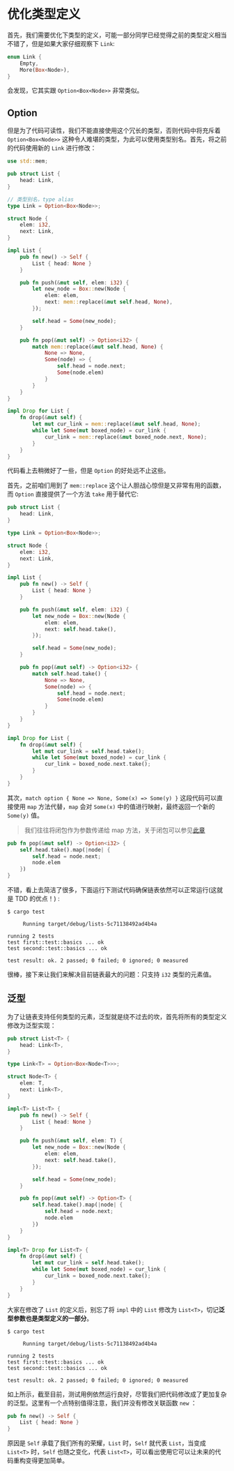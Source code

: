 # 优化类型定义
首先，我们需要优化下类型的定义，可能一部分同学已经觉得之前的类型定义相当不错了，但是如果大家仔细观察下 `Link`:
```rust
enum Link {
    Empty,
    More(Box<Node>),
}
```

会发现，它其实跟 `Option<Box<Node>>` 非常类似。

## Option
但是为了代码可读性，我们不能直接使用这个冗长的类型，否则代码中将充斥着 `Option<Box<Node>>` 这种令人难堪的类型，为此可以使用类型别名。首先，将之前的代码使用新的 `Link` 进行修改：
```rust
use std::mem;

pub struct List {
    head: Link,
}

// 类型别名，type alias
type Link = Option<Box<Node>>;

struct Node {
    elem: i32,
    next: Link,
}

impl List {
    pub fn new() -> Self {
        List { head: None }
    }

    pub fn push(&mut self, elem: i32) {
        let new_node = Box::new(Node {
            elem: elem,
            next: mem::replace(&mut self.head, None),
        });

        self.head = Some(new_node);
    }

    pub fn pop(&mut self) -> Option<i32> {
        match mem::replace(&mut self.head, None) {
            None => None,
            Some(node) => {
                self.head = node.next;
                Some(node.elem)
            }
        }
    }
}

impl Drop for List {
    fn drop(&mut self) {
        let mut cur_link = mem::replace(&mut self.head, None);
        while let Some(mut boxed_node) = cur_link {
            cur_link = mem::replace(&mut boxed_node.next, None);
        }
    }
}
```

代码看上去稍微好了一些，但是 `Option` 的好处远不止这些。

首先，之前咱们用到了 `mem::replace` 这个让人胆战心惊但是又非常有用的函数，而 `Option` 直接提供了一个方法 `take` 用于替代它: 
```rust
pub struct List {
    head: Link,
}

type Link = Option<Box<Node>>;

struct Node {
    elem: i32,
    next: Link,
}

impl List {
    pub fn new() -> Self {
        List { head: None }
    }

    pub fn push(&mut self, elem: i32) {
        let new_node = Box::new(Node {
            elem: elem,
            next: self.head.take(),
        });

        self.head = Some(new_node);
    }

    pub fn pop(&mut self) -> Option<i32> {
        match self.head.take() {
            None => None,
            Some(node) => {
                self.head = node.next;
                Some(node.elem)
            }
        }
    }
}

impl Drop for List {
    fn drop(&mut self) {
        let mut cur_link = self.head.take();
        while let Some(mut boxed_node) = cur_link {
            cur_link = boxed_node.next.take();
        }
    }
}
```

其次，`match option { None => None, Some(x) => Some(y) }` 这段代码可以直接使用 `map` 方法代替，`map` 会对 `Some(x)` 中的值进行映射，最终返回一个新的 `Some(y)` 值。

> 我们往往将闭包作为参数传递给 map 方法，关于闭包可以参见[此章](https://course.rs/advance/functional-programing/closure.html)

```rust
pub fn pop(&mut self) -> Option<i32> {
    self.head.take().map(|node| {
        self.head = node.next;
        node.elem
    })
}
```

不错，看上去简洁了很多，下面运行下测试代码确保链表依然可以正常运行(这就是 TDD 的优点！) :
```shell
$ cargo test

     Running target/debug/lists-5c71138492ad4b4a

running 2 tests
test first::test::basics ... ok
test second::test::basics ... ok

test result: ok. 2 passed; 0 failed; 0 ignored; 0 measured
```

很棒，接下来让我们来解决目前链表最大的问题：只支持 `i32` 类型的元素值。

## 泛型
为了让链表支持任何类型的元素，泛型就是绕不过去的坎，首先将所有的类型定义修改为泛型实现：
```rust
pub struct List<T> {
    head: Link<T>,
}

type Link<T> = Option<Box<Node<T>>>;

struct Node<T> {
    elem: T,
    next: Link<T>,
}

impl<T> List<T> {
    pub fn new() -> Self {
        List { head: None }
    }

    pub fn push(&mut self, elem: T) {
        let new_node = Box::new(Node {
            elem: elem,
            next: self.head.take(),
        });

        self.head = Some(new_node);
    }

    pub fn pop(&mut self) -> Option<T> {
        self.head.take().map(|node| {
            self.head = node.next;
            node.elem
        })
    }
}

impl<T> Drop for List<T> {
    fn drop(&mut self) {
        let mut cur_link = self.head.take();
        while let Some(mut boxed_node) = cur_link {
            cur_link = boxed_node.next.take();
        }
    }
}
```

大家在修改了 `List` 的定义后，别忘了将 `impl` 中的 `List` 修改为 `List<T>`，切记**泛型参数也是类型定义的一部分**。

```shell
$ cargo test

     Running target/debug/lists-5c71138492ad4b4a

running 2 tests
test first::test::basics ... ok
test second::test::basics ... ok

test result: ok. 2 passed; 0 failed; 0 ignored; 0 measured
```

如上所示，截至目前，测试用例依然运行良好，尽管我们把代码修改成了更加复杂的泛型。这里有一个点特别值得注意，我们并没有修改关联函数 `new` ：
```rust
pub fn new() -> Self {
    List { head: None }
}
```

原因是 `Self` 承载了我们所有的荣耀，`List` 时，`Self` 就代表 `List`，当变成 `List<T>` 时，`Self` 也随之变化，代表 `List<T>`，可以看出使用它可以让未来的代码重构变得更加简单。

